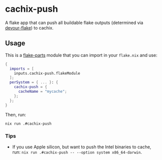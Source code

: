 # cachix-push

A flake app that can push all buildable flake outputs (determined via [devour-flake](https://github.com/srid/devour-flake)) to cachix.

## Usage

This is a [flake-parts](https://flake.parts/) module that you can import in your `flake.nix` and use:

```nix
{
  imports = [
    inputs.cachix-push.flakeModule
  ];
  perSystem = { ... }: {
    cachix-push = {
      cacheName = "mycache";
    };
  };
}
```

Then, run:

```sh
nix run .#cachix-push
```

### Tips

- If you use Apple silicon, but want to push the Intel binaries to cache, run: `nix run .#cachix-push -- --option system x86_64-darwin`.

